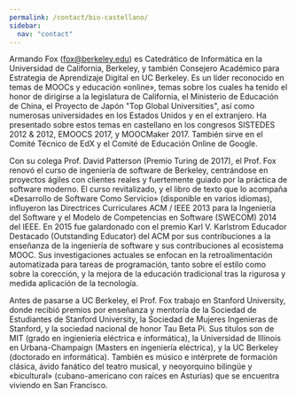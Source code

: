 ```yaml
---
permalink: /contact/bio-castellano/
sidebar:
  nav: "contact"
---
```

Armando Fox (fox@berkeley.edu) es Catedrático de Informática en la
Universidad de California, Berkeley, y también Consejero Académico
para Estrategia de Aprendizaje Digital en UC Berkeley. Es un líder
reconocido en temas de MOOCs y educación «online», temas sobre los
cuales ha tenido el honor de dirigirse a la legislatura de California,
el Ministerio de Educación de China, el Proyecto de Japón "Top Global
Universities", así como numerosas universidades en los Estados Unidos
y en el extranjero. Ha presentado sobre estos temas en castellano en
los congresos SISTEDES 2012 & 2012, EMOOCS 2017, y
MOOCMaker 2017. También sirve en el Comité Técnico de EdX y el Comité
de Educación Online de Google.

Con su colega Prof. David Patterson (Premio Turing de 2017), el
Prof. Fox renovó el curso de ingeniería de software de Berkeley,
centrándose en proyectos ágiles con clientes reales y fuertemente
guiado por la práctica de software moderno. El curso revitalizado, y
el libro de texto que lo acompaña «Desarrollo de Software Como
Servicio» (disponible en varios idiomas), influyeron las Directrices
Curriculares ACM / IEEE 2013 para la Ingeniería del Software y el
Modelo de Competencias en Software (SWECOM) 2014 del IEEE. En 2015 fue
galardonado con el premio Karl V. Karlstrom Educador Destacado
(Outstanding Educator) del ACM por sus contribuciones a la enseñanza
de la ingeniería de software y sus contribuciones al ecosistema
MOOC. Sus investigaciones actuales se enfocan en la retroalimentación
automatizada para tareas de programación, tanto sobre el estilo como
sobre la corección, y la mejora de la educación tradicional tras la
rigurosa y medida aplicación de la tecnología.

Antes de pasarse a UC Berkeley, el Prof. Fox trabajo en Stanford
University, donde recibió premios por enseñanza y mentoría de la
Sociedad de Estudiantes de Stanford University, la Sociedad de Mujeres
Ingenieras de Stanford, y la sociedad nacional de honor Tau Beta
Pi. Sus títulos son de MIT (grado en ingieniería eléctrica e
informática), la Universidad de Illinois en Urbana-Champaign (Masters
en ingeniería eléctrica), y la UC Berkeley (doctorado en
informática). También es músico e intérprete de formación clásica,
ávido fanático del teatro musical, y neoyorquino bilingüe y
«bicultural» (cubano-americano con raíces en Asturias) que se
encuentra viviendo en San Francisco.
